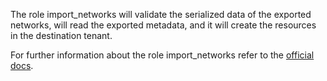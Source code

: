 The role import_networks
will validate the serialized data of
the exported networks, will read the exported
metadata, and it will create the resources
in the destination tenant.

For further information about the role import_networks refer to the
[official docs](https://os-migrate.github.io/os-migrate/roles/role-import_networks.html).
